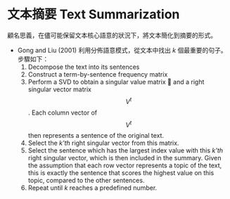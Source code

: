 # 文本摘要  Text Summarization 


顧名思義，在儘可能保留文本核心語意的狀況下，將文本簡化到摘要的形式。

- Gong and Liu (2001) 利用分佈語意模式，從文本中找出 *k* 個最重要的句子。 步驟如下：
    1. Decompose the text into its sentences
    2. Construct a term-by-sentence frequency matrix
    3. Perform a SVD to obtain a singular value matrix 􏰚 and a right singular vector matrix $$V^{t}$$. Each column vector of $$V^{t}$$ then represents a sentence of the original text.
    4. Select the *k'th* right singular vector from this matrix.
    5. Select the sentence which has the largest index value with this *k'th* right singular vector, which is then included in the summary. Given the assumption that each row vector represents a topic of the text, this is exactly the sentence that scores the highest value on this topic, compared to the other sentences.
    6. Repeat until *k* reaches a predefined number.